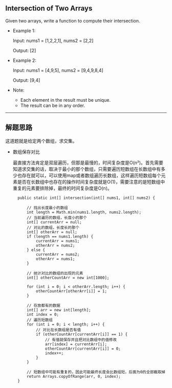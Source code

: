 ## Intersection of Two Arrays

Given two arrays, write a function to compute their intersection.

- Example 1:

  Input: nums1 = [1,2,2,1], nums2 = [2,2]

  Output: [2]

- Example 2:

  Input: nums1 = [4,9,5], nums2 = [9,4,9,8,4]

  Output: [9,4]

- Note:

  - Each element in the result must be unique.
  - The result can be in any order.

---

## 解题思路
这道题就是给定两个数组，求交集。

- 数组保存对比
  
  最直接方法肯定是双层遍历，但那是最慢的，时间复杂度是O(n²)。首先需要知道求交集的话，取决于最小的那个数组，只需要遍历短数组在长数组中有多少也存在就可以，可以使用map或者数组遍历长数组，这样遍历短数组每个元素是否在长数组中也存在的操作时间复杂度就是O(1)，需要注意的是短数组中重复的元素要排除掉，最终的时间复杂度是O(n)。

  ```
	public static int[] intersection(int[] nums1, int[] nums2) {

		// 找出长度最小的数组
		int length = Math.min(nums1.length, nums2.length);
		// 当前遍历的数组，长度小的那个
		int[] currentArr = null;
		// 对比的数组，长度长的那个
		int[] otherArr = null;
		if (length == nums1.length) {
			currentArr = nums1;
			otherArr = nums2;
		} else {
			currentArr = nums2;
			otherArr = nums1;
		}

		// 统计对比的数组的出现的元素
		int[] otherCountArr = new int[1000];

		for (int i = 0; i < otherArr.length; i++) {
			otherCountArr[otherArr[i]] = 1;
		}

		// 存放都有的数据
		int[] arr = new int[length];
		int index = 0;
		// 遍历短数组
		for (int i = 0; i < length; i++) {
			// 对比在长数组是否有值
			if (otherCountArr[currentArr[i]] == 1) {
				// 有值就保存并且把对比数组中的值修改
				arr[index] = currentArr[i];
				otherCountArr[currentArr[i]] = 0;
				index++;
			}
		}

		// 短数组中可能有重复的，因此可能最终长度会比数组短，后面为0的全部截取掉
		return Arrays.copyOfRange(arr, 0, index);
	}
  ```